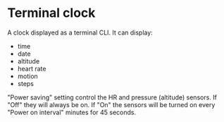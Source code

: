 # Terminal clock

A clock displayed as a terminal CLI.
It can display:

- time
- date
- altitude
- heart rate
- motion
- steps

"Power saving" setting control the HR and pressure (altitude) sensors.
If "Off" they will always be on.
If "On" the sensors will be turned on every "Power on interval" minutes for 45 seconds.
